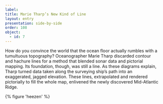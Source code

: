 ```yaml
---
label: 
title: Marie Tharp’s New Kind of Line
layout: entry
presentation: side-by-side
order: 108
object:
  - id: 7
---
```

How do you convince the world that the ocean floor actually rumbles with a tumultuous topography? Oceanographer Marie Tharp discarded contour and hachure lines for a method that blended sonar data and pictorial mapping. Its foundation, though, was still a line. As these diagrams explain, Tharp turned data taken along the surveying ship’s path into an exaggerated, jagged elevation. These lines, extrapolated and rendered pictorially to fill the whole map, enlivened the newly discovered Mid-Atlantic Ridge. 

{% figure 'heezen' %}